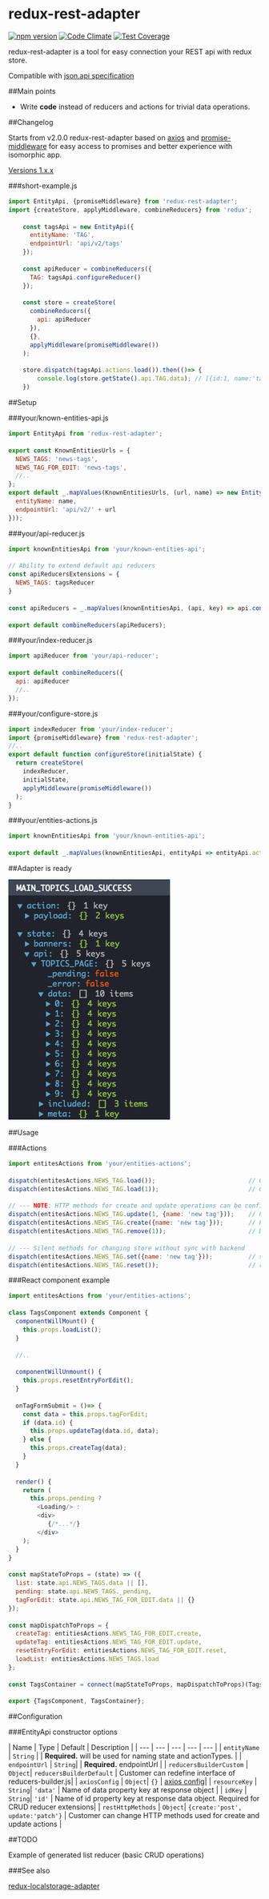 # redux-rest-adapter

[![npm version](https://badge.fury.io/js/redux-rest-adapter.svg)](https://badge.fury.io/js/redux-rest-adapter)
[![Code Climate](https://codeclimate.com/github/maksim-chekrishov/redux-rest-adapter/badges/gpa.svg)](https://codeclimate.com/github/maksim-chekrishov/redux-rest-adapter)
[![Test Coverage](https://codeclimate.com/github/maksim-chekrishov/redux-rest-adapter/badges/coverage.svg)](https://codeclimate.com/github/maksim-chekrishov/redux-rest-adapter/coverage)

redux-rest-adapter is a tool for easy connection your REST api with redux store.

Compatible with [json.api specification](http://jsonapi.org/)

##Main points
- Write **code** instead of reducers and actions for trivial data operations.

##Changelog

Starts from v2.0.0 redux-rest-adapter based on
[axios](https://www.npmjs.com/package/axios) and
[promise-middleware](https://www.npmjs.com/package/promise-middleware)
for easy access to promises and better experience with isomorphic app.

[Versions 1.x.x](https://raw.githubusercontent.com/maksim-chekrishov/redux-rest-adapter/master/readme-src/readme-1v.md)

###short-example.js

```js
import EntityApi, {promiseMiddleware} from 'redux-rest-adapter';
import {createStore, applyMiddleware, combineReducers} from 'redux';

    const tagsApi = new EntityApi({
      entityName: 'TAG',
      endpointUrl: 'api/v2/tags'
    });

    const apiReducer = combineReducers({
      TAG: tagsApi.configureReducer()
    });

    const store = createStore(
      combineReducers({
        api: apiReducer
      }),
      {},
      applyMiddleware(promiseMiddleware())
    );

    store.dispatch(tagsApi.actions.load()).then(()=> {
        console.log(store.getState().api.TAG.data); // [{id:1, name:'tag1'}, {id:2, name:'tag2'}];
    })
```

##Setup

###your/known-entities-api.js

```js
import EntityApi from 'redux-rest-adapter';

export const KnownEntitiesUrls = {
  NEWS_TAGS: 'news-tags',
  NEWS_TAG_FOR_EDIT: 'news-tags',
  //..
};
export default _.mapValues(KnownEntitiesUrls, (url, name) => new EntityApi({
  entityName: name,
  endpointUrl: 'api/v2/' + url
}));
```

###your/api-reducer.js

```js
import knownEntitiesApi from 'your/known-entities-api';

// Ability to extend default api reducers
const apiReducersExtensions = {
  NEWS_TAGS: tagsReducer
}

const apiReducers = _.mapValues(knownEntitiesApi, (api, key) => api.configureReducer(apiReducersExtensions[key]));

export default combineReducers(apiReducers);
```

###your/index-reducer.js

```js
import apiReducer from 'your/api-reducer';

export default combineReducers({
  api: apiReducer
  //..
});
```

###your/configure-store.js

```js
import indexReducer from 'your/index-reducer';
import {promiseMiddleware} from 'redux-rest-adapter';
//..
export default function configureStore(initialState) {
  return createStore(
    indexReducer,
    initialState,
    applyMiddleware(promiseMiddleware())
  );
}
```

###your/entities-actions.js

```js
import knownEntitiesApi from 'your/known-entities-api';

export default _.mapValues(knownEntitiesApi, entityApi => entityApi.actions);
```


##Adapter is ready

![Image devTools](https://raw.githubusercontent.com/maksim-chekrishov/redux-rest-adapter/master/readme-src/dev-tools.png)

##Usage

###Actions

```js
import entitesActions from 'your/entities-actions';

dispatch(entitesActions.NEWS_TAG.load());                          // GET:    api/v2/news-tags
dispatch(entitesActions.NEWS_TAG.load(1));                         // GET:    api/v2/news-tags/1

// --- NOTE: HTTP methods for create and update operations can be configured
dispatch(entitesActions.NEWS_TAG.update(1, {name: 'new tag'}));    // PATCH:  api/v2/news-tags/1
dispatch(entitesActions.NEWS_TAG.create({name: 'new tag'}));       // POST:   api/v2/news-tags
dispatch(entitesActions.NEWS_TAG.remove(1));                       // DELETE: api/v2/news-tags/1

// --- Silent methods for changing store without sync with backend
dispatch(entitesActions.NEWS_TAG.set({name: 'new tag'}));          // set new data
dispatch(entitesActions.NEWS_TAG.reset());                         // reset to initial state

```

###React component example
```js
import entitesActions from 'your/entities-actions';

class TagsComponent extends Component {
  componentWillMount() {
    this.props.loadList();
  }

  //..

  componentWillUnmount() {
    this.props.resetEntryForEdit();
  }

  onTagFormSubmit = ()=> {
    const data = this.props.tagForEdit;
    if (data.id) {
      this.props.updateTag(data.id, data);
    } else {
      this.props.createTag(data);
    }
  }

  render() {
    return (
      this.props.pending ?
        <Loading/> :
        <div>
           {/*...*/}
        </div>
    );
  }
}

const mapStateToProps = (state) => ({
  list: state.api.NEWS_TAGS.data || [],
  pending: state.api.NEWS_TAGS._pending,
  tagForEdit: state.api.NEWS_TAG_FOR_EDIT.data || {}
});

const mapDispatchToProps = {
  createTag: entitiesActions.NEWS_TAG_FOR_EDIT.create,
  updateTag: entitiesActions.NEWS_TAG_FOR_EDIT.update,
  resetEntryForEdit: entitiesActions.NEWS_TAG_FOR_EDIT.reset,
  loadList: entitiesActions.NEWS_TAGS.load
};

const TagsContainer = connect(mapStateToProps, mapDispatchToProps)(TagsComponent);

export {TagsComponent, TagsContainer};
```

##Configuration

###EntityApi constructor options

| Name | Type | Default | Description |
| --- | --- | --- | --- | --- |
| `entityName` | `String` |  | **Required.** will be used for naming state and actionTypes. |
| `endpointUrl` | `String`|  | **Required.** endpointUrl |
| `reducersBuilderCustom` | `Object`| `reducersBuilderDefault` | Customer can redefine interface of reducers-builder.js|
| `axiosConfig` | `Object`| `{}` | [axios config](https://github.com/mzabriskie/axios#request-config)|
| `resourceKey` | `String`| `'data'` | Name of data property key at response object |
| `idKey` | `String`| `'id'` | Name of id property key at response data object. Required for CRUD reducer extensions|
| `restHttpMethods` | `Object`| `{create:'post', update:'patch'}` | Customer can change HTTP methods used for create and update actions |

##TODO

Example of generated list reducer (basic CRUD operations)

###See also

[redux-localstorage-adapter](https://www.npmjs.com/package/redux-localstorage-adapter)
